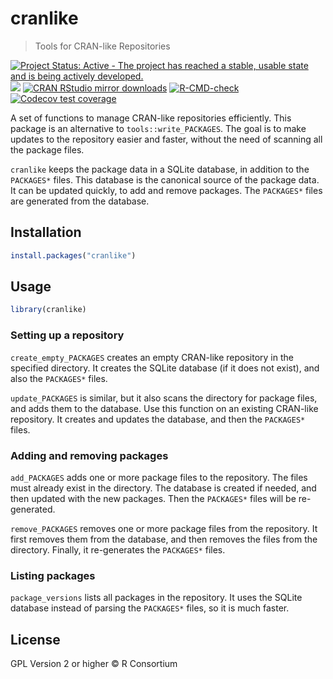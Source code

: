 
# cranlike

> Tools for CRAN-like Repositories

<!-- badges: start -->
[![Project Status: Active - The project has reached a stable, usable state and is being actively developed.](https://www.repostatus.org/badges/latest/active.svg)](https://www.repostatus.org/#active)
[![](https://www.r-pkg.org/badges/version/cranlike)](https://www.r-pkg.org/pkg/cranlike)
[![CRAN RStudio mirror downloads](https://cranlogs.r-pkg.org/badges/cranlike)](https://www.r-pkg.org/pkg/cranlike)
[![R-CMD-check](https://github.com/r-hub/cranlike/actions/workflows/R-CMD-check.yaml/badge.svg)](https://github.com/r-hub/cranlike/actions/workflows/R-CMD-check.yaml)
[![Codecov test coverage](https://codecov.io/gh/r-hub/cranlike/branch/main/graph/badge.svg)](https://app.codecov.io/gh/r-hub/cranlike?branch=main)
<!-- badges: end -->

A set of functions to manage CRAN-like repositories efficiently.
This package is an alternative to `tools::write_PACKAGES`.
The goal is to make updates to the repository easier and faster,
without the need of scanning all the package files.

`cranlike` keeps the package data in a SQLite database, in addition
to the `PACKAGES*` files. This database is the canonical source of the
package data. It can be updated quickly, to add and remove packages.
The `PACKAGES*` files are generated from the database.

## Installation

```r
install.packages("cranlike")
```

## Usage

```r
library(cranlike)
```

### Setting up a repository

`create_empty_PACKAGES` creates an empty CRAN-like repository in the
specified directory. It creates the SQLite database (if it does not exist),
and also the `PACKAGES*` files.

`update_PACKAGES` is similar, but it also scans the directory for package
files, and adds them to the database. Use this function on an existing
CRAN-like repository. It creates and updates the database, and then
the `PACKAGES*` files.

### Adding and removing packages

`add_PACKAGES` adds one or more package files to the repository.
The files must already exist in the directory. The database is created
if needed, and then updated with the new packages. Then the `PACKAGES*`
files will be re-generated.

`remove_PACKAGES` removes one or more package files from the repository.
It first removes them from the database, and then removes the files from
the directory. Finally, it re-generates the `PACKAGES*` files.

### Listing packages

`package_versions` lists all packages in the repository. It uses the
SQLite database instead of parsing the `PACKAGES*` files, so it is much
faster.

## License

GPL Version 2 or higher © R Consortium

